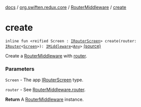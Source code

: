 [docs](../../index.md) / [org.swiften.redux.core](../index.md) / [RouterMiddleware](index.md) / [create](./create.md)

# create

`inline fun <reified Screen : `[`IRouterScreen`](../-i-router-screen.md)`> create(router: `[`IRouter`](../-i-router/index.md)`<`[`Screen`](create.md#Screen)`>): `[`IMiddleware`](../-i-middleware.md)`<`[`Any`](https://kotlinlang.org/api/latest/jvm/stdlib/kotlin/-any/index.html)`>` [(source)](https://github.com/protoman92/KotlinRedux/tree/master/common\common-core\src\main\kotlin/org/swiften/redux/core/RouterMiddleware.kt#L28)

Create a [RouterMiddleware](index.md) with [router](create.md#org.swiften.redux.core.RouterMiddleware.Companion$create(org.swiften.redux.core.IRouter((org.swiften.redux.core.RouterMiddleware.Companion.create.Screen)))/router).

### Parameters

`Screen` - The app [IRouterScreen](../-i-router-screen.md) type.

`router` - See [RouterMiddleware.router](router.md).

**Return**
A [RouterMiddleware](index.md) instance.

